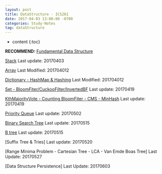 ```yaml
---
layout: post
title: DataStructure - ICS261
date: 2017-04-03 13:00:00 -0700
categories: Study-Notes
tag: dataStructure
---
```

* content
{:toc}


__RECOMMEND:__ [Fundamental Data Structure](https://en.wikipedia.org/wiki/Book:Fundamental_Data_Structures)  


[Stack](https://zangshayang1.github.io/study-notes/2017/04/03/stack/) Last update: 20170403  

[Array](https://zangshayang1.github.io/study-notes/2017/04/12/array/) Last Modified: 201704012  

[Dictionary - HashMap & Hashing](https://zangshayang1.github.io/study-notes/2017/04/12/hashmap/) Last Modified: 201704012  

[Set - BloomFiter/CuckooFilter/InvertedBF](https://zangshayang1.github.io/study-notes/2017/04/19/set/) Last update: 20170419  

[KthMajorityVote - Counting BloomFiter - CMS - MinHash](https://zangshayang1.github.io/study-notes/2017/04/24/streamingDataStructure/) Last update: 20170419  

[Priority Queue](https://zangshayang1.github.io/study-notes/2017/02/06/priority-queue) Last update: 20170502  

[Binary Search Tree](https://zangshayang1.github.io/study-notes/2017/05/07/binary-tree/) Last update: 20170515  

[B tree](https://zangshayang1.github.io/study-notes/2017/05/16/B-tree/) Last update: 20170515  

[Suffix Tree & Tries] Last update: 20170520  


[Range Minima Problem - Cartesian Tree - LCA - Van Emde Boas Tree] Last Update: 20170527

[Data Structure Persistence] Last Update: 20170603  



<!--
buffer
buffer
buffer
buffer
buffer
buffer
buffer
buffer
buffer
buffer
buffer
buffer
buffer
buffer
buffer
buffer
buffer
buffer
buffer
buffer
buffer
buffer
buffer
buffer
-->
